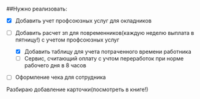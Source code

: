 ##Нужно реализовать:
 - [x] Добавить учет профсоюзных услуг для окладников
 - [ ] Добавить расчет зп для повременников(каждую неделю выплата в пятницу!) с учетом профсоюзных услуг
   - [x] Добавить таблицу для учета потраченного времени работника
   - [ ] Сервис, считающий оплату с учтом переработок при норме рабочего дня в 8 часов
 - [ ] Оформление чека для сотрудника


Разбираю добавление карточки(посмотреть в книге!)